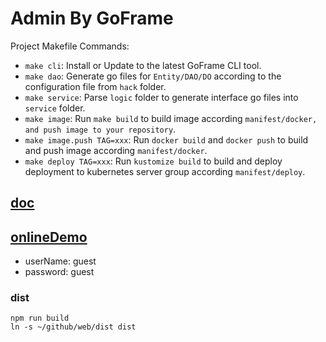 # Admin By GoFrame

Project Makefile Commands: 
- `make cli`: Install or Update to the latest GoFrame CLI tool.
- `make dao`: Generate go files for `Entity/DAO/DO` according to the configuration file from `hack` folder.
- `make service`: Parse `logic` folder to generate interface go files into `service` folder.
- `make image`: Run `make build` to build image according `manifest/docker, and push image to your repository`.
- `make image.push TAG=xxx`: Run `docker build` and `docker push` to build and push image according `manifest/docker`.
- `make deploy TAG=xxx`: Run `kustomize build` to build and deploy deployment to kubernetes server group according `manifest/deploy`.

## [doc](https://uqgd478det.feishu.cn/docs/doccnT5x7PDb83huaxNQAjTtw9e#uitve9)
## [onlineDemo](https://api.pyhuo.top/admin/)
- userName: guest
- password: guest
### dist

```
npm run build
ln -s ~/github/web/dist dist
```